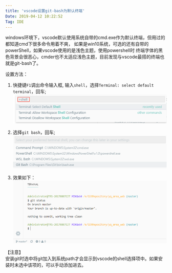 ```yaml
---
title: 'vscode设置git-bash为默认终端'
Date: 2019-04-12 10:22:52
Tag: IDE
---
```

windows环境下，vscode默认使用系统自带的cmd.exe作为默认终端，但用过的都知道cmd下很多命令用着不爽，
如果是win10系统，可选的还有自带的powerShell，如果vscode使用的是浅色主题，使用powershell时
终端字体的黑色背景会很恶心，cmder也不太适应浅色主题，目前发现与vscode最搭的终端也就是git-bash了。

设置方法：  
1. 快捷键`F1`调出命令输入框, 输入`shell`，选择`Terminal: select default terminal`，回车;  
![](img/shell.png)

2. 选择`git bash`，回车;  
![](img/bash.png)

3. 效果如下：  
![](img/terminal.png)

【注意】  
安装git时选中将git加入到系统path才会显示到vscode的shell选择项中。如果安装时未选中该项的，可以手动添加进去。